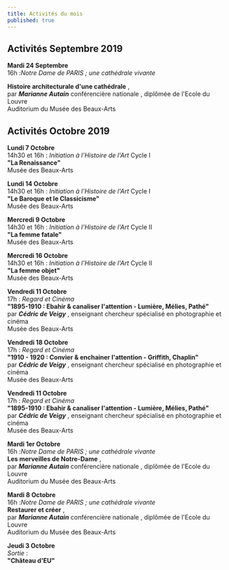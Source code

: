 ```yaml
---
title: Activités du mois
published: true
---
```

## Activités Septembre 2019  



**Mardi 24 Septembre**  
16h :_Notre Dame de PARIS ; une cathédrale vivante_  

**Histoire architecturale d'une cathédrale** ,     
par **_Marianne Autain_** conférencière nationale , diplômée de l'Ecole du Louvre  
Auditorium du Musée des Beaux-Arts  



## Activités Octobre 2019  

**Lundi 7 Octobre**  
14h30 et 16h : _Initiation à l'Histoire de l'Art_ Cycle I  
**"La Renaissance"**  
Musée des Beaux-Arts   


**Lundi 14 Octobre**  
14h30 et 16h : _Initiation à l'Histoire de l'Art_ Cycle I     
**"Le Baroque et le Classicisme"**  
Musée des Beaux-Arts 


**Mercredi 9 Octobre**  
14h30 et 16h : _Initiation à l'Histoire de l'Art_ Cycle II  
**"La femme fatale"**  
Musée des Beaux-Arts   


**Mercredi 16 Octobre**  
14h30 et 16h : _Initiation à l'Histoire de l'Art_ Cycle II  
**"La femme objet"**  
Musée des Beaux-Arts 


**Vendredi 11 Octobre**  
17h : _Regard et Cinéma_  
**"1895-1910 : Ebahir & canaliser l'attention - Lumière, Mélies, Pathé"**  
par **_Cédric de Veigy_** , enseignant chercheur spécialisé en photographie et cinéma  
Musée des Beaux-Arts  


**Vendredi 18 Octobre**  
17h : _Regard et Cinéma_  
**"1910 - 1920 : Convier & enchainer l'attention - Griffith, Chaplin"**  
par **_Cédric de Veigy_** , enseignant chercheur spécialisé en photographie et cinéma  
Musée des Beaux-Arts  


**Vendredi 11 Octobre**  
17h : _Regard et Cinéma_  
**"1895-1910 : Ebahir & canaliser l'attention - Lumière, Mélies, Pathé"**  
par **_Cédric de Veigy_** , enseignant chercheur spécialisé en photographie et cinéma  
Musée des Beaux-Arts   


**Mardi 1er Octobre**  
16h :_Notre Dame de PARIS ; une cathédrale vivante_  
**Les merveilles de Notre-Dame** ,     
par **_Marianne Autain_** conférencière nationale , diplômée de l'Ecole du Louvre  
Auditorium du Musée des Beaux-Arts  

**Mardi 8 Octobre**  
16h :_Notre Dame de PARIS ; une cathédrale vivante_  
**Restaurer et créer** ,     
par **_Marianne Autain_** conférencière nationale , diplômée de l'Ecole du Louvre  
Auditorium du Musée des Beaux-Arts


**Jeudi 3 Octobre**  
 _Sortie_ :  
**"Château d'EU"**
